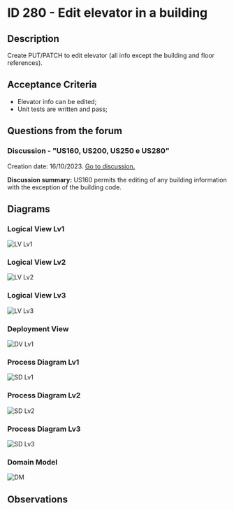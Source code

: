 # ID 280 - Edit elevator in a building

## Description
Create PUT/PATCH to edit elevator (all info except the building and floor references).

## Acceptance Criteria

* Elevator info can be edited;
* Unit tests are written and pass;

## Questions from the forum

### Discussion - "US160, US200, US250 e US280"
Creation date: 16/10/2023. [Go to discussion.](https://moodle.isep.ipp.pt/mod/forum/discuss.php?d=25168)

**Discussion summary:**
US160 permits the editing of any building information with the exception of the building code.

## Diagrams

### Logical View Lv1
![LV Lv1](../../diagrams/level1/Logical%20View%20Lv1.svg)

### Logical View Lv2
![LV Lv2](../../diagrams/level2/Logical%20View%20Lv2.svg)

### Logical View Lv3
![LV Lv3](../../diagrams/level3/Logical%20View%20lv3%20(Campus%20Management).svg)

### Deployment View
![DV Lv1](../../diagrams/Deployment%20View.svg)

### Process Diagram Lv1
![SD Lv1](./SD%20Lv1.svg)

### Process Diagram Lv2
![SD Lv2](./SD%20Lv2.svg)

### Process Diagram Lv3
![SD Lv3](./SD%20Lv3.svg)

### Domain Model
![DM](../../diagrams/DM.svg)

## Observations